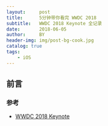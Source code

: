 ```yaml
---
layout:     post
title:      5分钟带你看完 WWDC 2018
subtitle:   WWDC 2018 Keynote 全记录
date:       2018-06-05
author:     BY
header-img: img/post-bg-cook.jpg
catalog: true
tags:
    - iOS
---
```


## 前言



### 参考

- [WWDC 2018 Keynote](https://developer.apple.com/videos/play/wwdc2018/101/)
